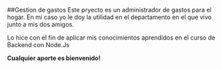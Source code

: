 ##Gestion de gastos 
Este pryecto es un administrador de gastos para el hogar. En mi caso yo le doy la utilidad en el departamento en el que vivo junto a mis dos amigos.

Lo hice con el fin de aplicar mis conocimientos aprendidos en el curso de Backend con Node.Js

**Cualquier aporte es bienvenido!**